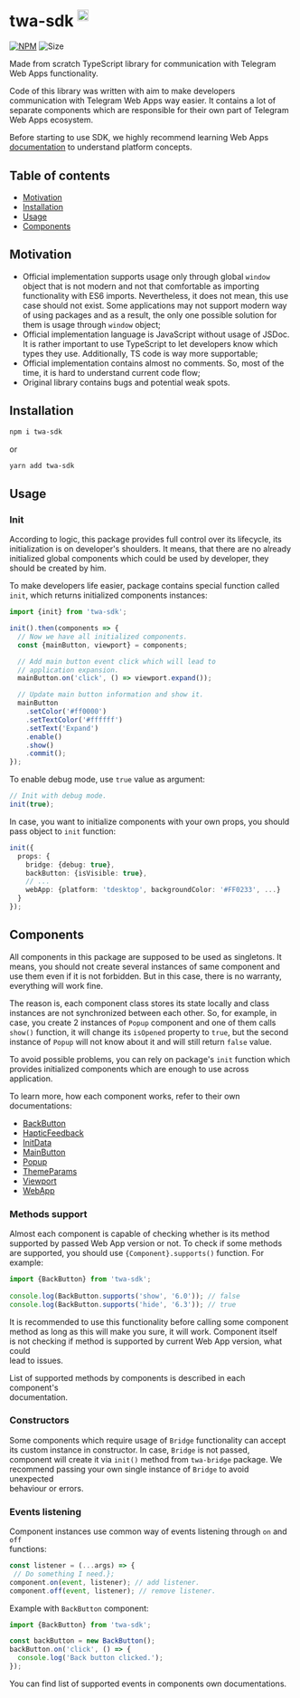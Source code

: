 # twa-sdk <sup><img src="https://static.npmjs.com/255a118f56f5346b97e56325a1217a16.svg" alt="drawing" width="20"/></sup>

[npm-badge]: https://img.shields.io/npm/v/twa-sdk?logo=npm

[npm-link]: https://npmjs.com/package/twa-sdk

[size-badge]: https://img.shields.io/bundlephobia/minzip/twa-sdk

[![NPM][npm-badge]][npm-link]
![Size][size-badge]

Made from scratch TypeScript library for communication with Telegram Web Apps
functionality.

Code of this library was written with aim to make developers communication with
Telegram Web Apps way easier. It contains a lot of separate components which are
responsible for their own part of Telegram Web Apps ecosystem.

Before starting to use SDK, we highly recommend learning Web Apps
[documentation](../documentation) to understand platform concepts.

## Table of contents

- [Motivation](#motivation)
- [Installation](#installation)
- [Usage](#usage)
- [Components](#components)

## Motivation

- Official implementation supports usage only through global `window`
  object that is not modern and not that comfortable as importing functionality
  with ES6 imports. Nevertheless, it does not mean, this use case should not
  exist. Some applications may not support modern way of using packages and as a
  result, the only one possible solution for them is usage through `window`
  object;
- Official implementation language is JavaScript without usage of JSDoc. It is
  rather important to use TypeScript to let developers know which types they
  use. Additionally, TS code is way more supportable;
- Official implementation contains almost no comments. So, most of the time, it
  is hard to understand current code flow;
- Original library contains bugs and potential weak spots.

## Installation

```bash  
npm i twa-sdk
```  

or

```bash  
yarn add twa-sdk
```

## Usage

### Init

According to logic, this package provides full control over its lifecycle,
its initialization is on developer's shoulders. It means, that there are no
already initialized global components which could be used by developer, they
should be created by him.

To make developers life easier, package contains special function called `init`,
which returns initialized components instances:

```typescript
import {init} from 'twa-sdk';

init().then(components => {
  // Now we have all initialized components.
  const {mainButton, viewport} = components;

  // Add main button event click which will lead to
  // application expansion.
  mainButton.on('click', () => viewport.expand());

  // Update main button information and show it.
  mainButton
    .setColor('#ff0000')
    .setTextColor('#ffffff')
    .setText('Expand')
    .enable()
    .show()
    .commit();
});
```

To enable debug mode, use `true` value as argument:

```typescript
// Init with debug mode.
init(true);
```

In case, you want to initialize components with your own props, you should
pass object to `init` function:

```typescript
init({
  props: {
    bridge: {debug: true},
    backButton: {isVisible: true},
    // ...
    webApp: {platform: 'tdesktop', backgroundColor: '#FF0233', ...}
  }
});
```

## Components

All components in this package are supposed to be
used as singletons. It means, you should not create several instances of
same component and use them even if it is not forbidden. But in this case,
there is no warranty, everything will work fine.

The reason is, each component class stores its state locally and class instances
are not synchronized between each other. So, for example, in case, you create
2 instances of `Popup` component and one of them calls `show()` function, it
will change its `isOpened` property to `true`, but the second instance
of `Popup` will not know about it and will still return `false` value.

To avoid possible problems, you can rely on package's `init` function which
provides initialized components which are enough to use across application.

To learn more, how each component works, refer to their own documentations:

- [BackButton](src/components/BackButton)
- [HapticFeedback](src/components/HapticFeedback)
- [InitData](src/components/InitData)
- [MainButton](src/components/MainButton)
- [Popup](src/components/Popup)
- [ThemeParams](src/components/ThemeParams)
- [Viewport](src/components/Viewport)
- [WebApp](src/components/WebApp)

### Methods support

Almost each component is capable of checking whether is its method supported by
passed Web App version or not. To check if some methods are supported, you
should use `{Component}.supports()` function. For example:

```typescript  
import {BackButton} from 'twa-sdk';  
  
console.log(BackButton.supports('show', '6.0')); // false  
console.log(BackButton.supports('hide', '6.3')); // true  
```  

It is recommended to use this functionality before calling some component  
method as long as this will make you sure, it will work. Component itself  
is not checking if method is supported by current Web App version, what could  
lead to issues.

List of supported methods by components is described in each component's  
documentation.

### Constructors

Some components which require usage of `Bridge` functionality can
accept its custom instance in constructor. In case, `Bridge` is not passed,
component will create it via `init()` method from `twa-bridge` package. We
recommend passing your own single instance of `Bridge` to avoid unexpected  
behaviour or errors.

### Events listening

Component instances use common way of events listening through `on` and `off`  
functions:

```typescript  
const listener = (...args) => {  
 // Do something I need.};  
component.on(event, listener); // add listener.  
component.off(event, listener); // remove listener.  
```  

Example with `BackButton` component:

```typescript
import {BackButton} from 'twa-sdk';

const backButton = new BackButton();
backButton.on('click', () => {
  console.log('Back button clicked.');
});
```

You can find list of supported events in components own documentations.